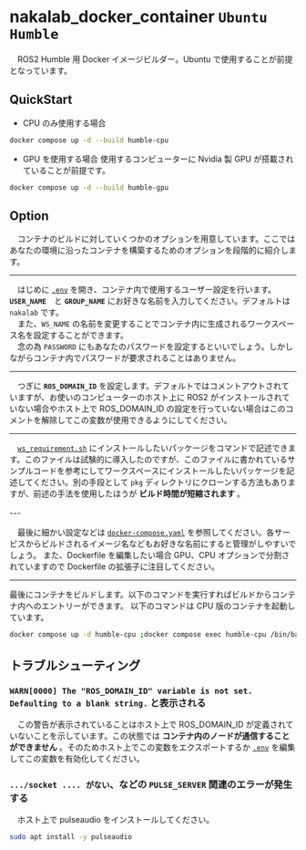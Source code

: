 # nakalab_docker_container `Ubuntu Humble`
　ROS2 Humble 用 Docker イメージビルダー。Ubuntu で使用することが前提となっています。

## QuickStart
- CPU のみ使用する場合
```bash
docker compose up -d --build humble-cpu
```

- GPU を使用する場合
    使用するコンピューターに Nvidia 製 GPU が搭載されていることが前提です。
```bash
docker compose up -d --build humble-gpu
```

## Option
　コンテナのビルドに対していくつかのオプションを用意しています。ここではあなたの環境に沿ったコンテナを構築するためのオプションを段階的に紹介します。

---

　はじめに [`.env`](/.env) を開き、コンテナ内で使用するユーザー設定を行います。**`USER_NAME`**　と **`GROUP_NAME`** にお好きな名前を入力してください。デフォルトは `nakalab` です。<br>
　また、`WS_NAME` の名前を変更することでコンテナ内に生成されるワークスペース名を設定することができます。<br>
　念の為 `PASSWORD` にもあなたのパスワードを設定するといいでしょう。しかしながらコンテナ内でパスワードが要求されることはありません。

---

　つぎに **`ROS_DOMAIN_ID`** を設定します。デフォルトではコメントアウトされていますが、お使いのコンピューターのホスト上に ROS2 がインストールされていない場合やホスト上で ROS_DOMAIN_ID の設定を行っていない場合はこのコメントを解除してこの変数が使用できるようにしてください。

---

　[`ws_requirement.sh`](/ws_requirement.sh) にインストールしたいパッケージをコマンドで記述できます。このファイルは試験的に導入したのですが、このファイルに書かれているサンプルコードを参考にしてワークスペースにインストールしたいパッケージを記述してください。別の手段として `pkg` ディレクトリにクローンする方法もありますが、前述の手法を使用したほうが **ビルド時間が短縮されます** 。

---　

　最後に細かい設定などは [`docker-compose.yaml`](/docker-compose.yaml) を参照してください。各サービスからビルドされるイメージ名などもお好きな名前にすると管理がしやすいでしょう。
また、Dockerfile を編集したい場合 GPU、CPU オプションで分割されていますので Dockerfile の拡張子に注目してください。

---

 最後にコンテナをビルドします。以下のコマンドを実行すればビルドからコンテナ内へのエントリーができます。
以下のコマンドは CPU 版のコンテナを起動しています。
```bash
docker compose up -d humble-cpu ;docker compose exec humble-cpu /bin/bash
```

## トラブルシューティング
### `WARN[0000] The "ROS_DOMAIN_ID" variable is not set. Defaulting to a blank string.` と表示される
　この警告が表示されていることはホスト上で ROS_DOMAIN_ID が定義されていないことを示しています。この状態では **コンテナ内のノードが通信することができません** 。そのためホスト上でこの変数をエクスポートするか [`.env`](/.env) を編集してこの変数を有効化してください。

### `.../socket .... がない`、などの `PULSE_SERVER` 関連のエラーが発生する
　ホスト上で pulseaudio をインストールしてください。
```bash
sudo apt install -y pulseaudio
```
